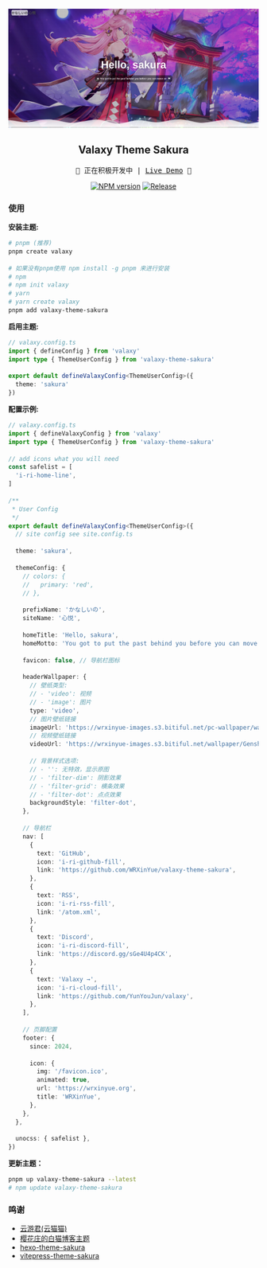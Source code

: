 ![Preview](assets/2024-01-21_17-53.png)

<h2 align="center">Valaxy Theme Sakura</h2>
<pre align="center">
🧪 正在积极开发中 | <a href="https://sakura.wrxinyue.org/">Live Demo</a> 🌸
</pre>

<p align="center">
<a href="https://www.npmjs.com/package/valaxy-theme-sakura" rel="nofollow"><img src="https://img.shields.io/npm/v/valaxy-theme-sakura?color=0078E7" alt="NPM version"></a>
<a href="https://github.com/WRXinYue/valaxy-theme-sakura/actions/workflows/release.yml"><img src="https://github.com/WRXinYue/valaxy-theme-sakura/actions/workflows/release.yml/badge.svg" alt="Release"></a>
</p>

### 使用

**安装主题:**
~~~bash
# pnpm (推荐)
pnpm create valaxy

# 如果没有pnpm使用 npm install -g pnpm 来进行安装
# npm
# npm init valaxy
# yarn
# yarn create valaxy
pnpm add valaxy-theme-sakura
~~~

**启用主题:**
~~~ts
// valaxy.config.ts
import { defineConfig } from 'valaxy'
import type { ThemeUserConfig } from 'valaxy-theme-sakura'

export default defineValaxyConfig<ThemeUserConfig>({
  theme: 'sakura'
})
~~~

**配置示例:**
~~~ts
// valaxy.config.ts
import { defineValaxyConfig } from 'valaxy'
import type { ThemeUserConfig } from 'valaxy-theme-sakura'

// add icons what you will need
const safelist = [
  'i-ri-home-line',
]

/**
 * User Config
 */
export default defineValaxyConfig<ThemeUserConfig>({
  // site config see site.config.ts

  theme: 'sakura',

  themeConfig: {
    // colors: {
    //   primary: 'red',
    // },

    prefixName: 'かなしいの',
    siteName: '心悦',

    homeTitle: 'Hello, sakura',
    homeMotto: 'You got to put the past behind you before you can move on.',

    favicon: false, // 导航栏图标

    headerWallpaper: {
      // 壁纸类型:
      // - 'video': 视频
      // - 'image': 图片
      type: 'video',
      // 图片壁纸链接
      imageUrl: 'https://wrxinyue-images.s3.bitiful.net/pc-wallpaper/wallhaven-yxwy7k.jpg',
      // 视频壁纸链接
      videoUrl: 'https://wrxinyue-images.s3.bitiful.net/wallpaper/Genshin Impact - Yae Miko (4) Cybust PC.mp4',

      // 背景样式选项:
      // - '': 无特效，显示原图
      // - 'filter-dim': 阴影效果
      // - 'filter-grid': 横条效果
      // - 'filter-dot': 点点效果
      backgroundStyle: 'filter-dot',
    },

    // 导航栏
    nav: [
      {
        text: 'GitHub',
        icon: 'i-ri-github-fill',
        link: 'https://github.com/WRXinYue/valaxy-theme-sakura',
      },
      {
        text: 'RSS',
        icon: 'i-ri-rss-fill',
        link: '/atom.xml',
      },
      {
        text: 'Discord',
        icon: 'i-ri-discord-fill',
        link: 'https://discord.gg/sGe4U4p4CK',
      },
      {
        text: 'Valaxy →',
        icon: 'i-ri-cloud-fill',
        link: 'https://github.com/YunYouJun/valaxy',
      },
    ],

    // 页脚配置
    footer: {
      since: 2024,

      icon: {
        img: '/favicon.ico',
        animated: true,
        url: 'https://wrxinyue.org',
        title: 'WRXinYue',
      },
    },
  },

  unocss: { safelist },
})
~~~

**更新主题：**
~~~bash
pnpm up valaxy-theme-sakura --latest
# npm update valaxy-theme-sakura
~~~

### 鸣谢

- [云游君(云猫猫)](https://valaxy.site/)
- [樱花庄的白猫博客主题](https://github.com/mashirozx/sakura)
- [hexo-theme-sakura](https://github.com/honjun/hexo-theme-sakura)
- [vitepress-theme-sakura](https://github.com/flaribbit/vitepress-theme-sakura)
